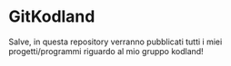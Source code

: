 # GitKodland
Salve, in questa repository verranno pubblicati tutti i miei progetti/programmi riguardo al mio gruppo kodland!
